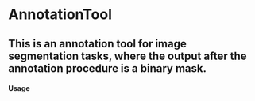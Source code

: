# AnnotationTool
## This is an annotation tool for image segmentation tasks, where the output after the annotation procedure is a binary mask.
#### Usage
